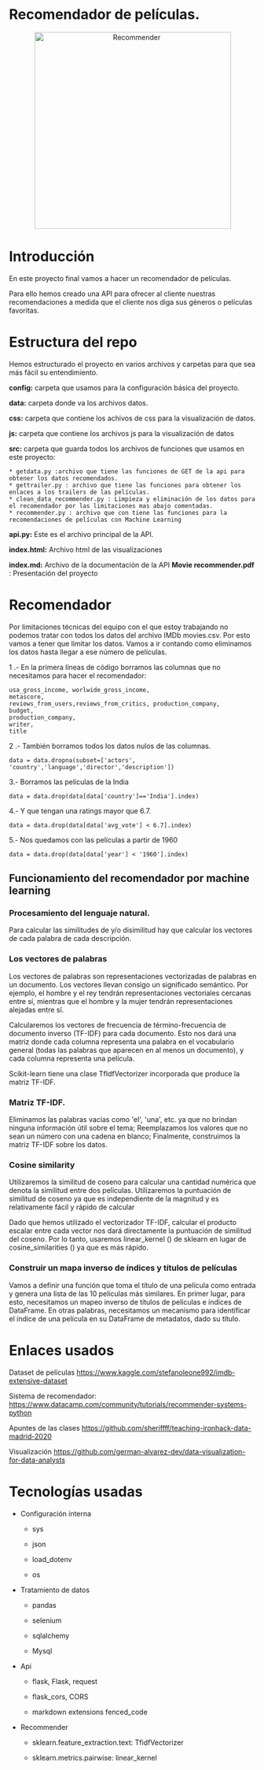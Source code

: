 # **Recomendador de películas.**

<div align="center">
  <a href="default.asp">
    <img src="https://portugalinews.eu/wp-content/uploads/2018/09/film.jpg" alt="Recommender" style="width:400px;height:400px;", aling = "center">
  </a>
</div>

# **Introducción**
  En este proyecto final vamos a hacer un recomendador de películas.

  Para ello hemos creado una API para ofrecer al cliente nuestras recomendaciones a medida que el cliente nos diga sus géneros o películas favoritas. 

# **Estructura del repo**
  Hemos estructurado el proyecto en varios archivos y carpetas para que sea más fácil su entendimiento.

  **config:** carpeta que usamos para la configuración básica del proyecto.

  **data:**  carpeta donde va los archivos datos.
  
  **css:** carpeta que contiene los achivos de css para la visualización de datos.

  **js:** carpeta que contiene los archivos js para la visualización de datos


  **src:** carpeta que guarda todos los archivos de funciones que usamos en este proyecto:
    
    * getdata.py :archivo que tiene las funciones de GET de la api para obtener los datos recomendados.
    * gettrailer.py : archivo que tiene las funciones para obtener los enlaces a los trailers de las películas.
    * clean_data_recommender.py : Limpieza y eliminación de los datos para el recomendador por las limitaciones mas abajo comentadas.
    * recommender.py : archivo que con tiene las funciones para la recomendaciones de películas con Machine Learning



**api.py:** Este es el archivo principal de la API.

**index.html:** Archivo html de las visualizaciones

**index.md:** Archivo de la documentación de la API
**Movie recommender.pdf** : Presentación del proyecto

# **Recomendador**
Por limitaciones técnicas del equipo con el que estoy trabajando no podemos tratar con todos los datos del archivo IMDb movies.csv. Por esto vamos a tener que limitar los datos. 
Vamos a ir contando como eliminamos los datos hasta llegar a ese número de películas. 

1 .- En la primera líneas de código borramos las columnas que no necesitamos para hacer el recomendador:  
~~~
usa_gross_income, worlwide_gross_income,
metascore,
reviews_from_users,reviews_from_critics, production_company,
budget,
production_company,
writer,
title
~~~

2 .- También borramos todos los datos nulos de las columnas. 
~~~
data = data.dropna(subset=['actors', 'country','language','director','description'])
~~~

3.- Borramos las películas de la India 
~~~
data = data.drop(data[data['country']=='India'].index)
~~~

4.- Y  que tengan una ratings mayor que 6.7.
~~~
data = data.drop(data[data['avg_vote'] < 6.7].index)

~~~
5.- Nos quedamos con las películas a partir de 1960
~~~
data = data.drop(data[data['year'] < '1960'].index)
~~~

## **Funcionamiento del recomendador por machine learning**

### Procesamiento del lenguaje natural. 
Para calcular las similitudes de y/o disimilitud hay que calcular los vectores de cada palabra de cada descripción. 
 

### Los vectores de palabras

Los vectores de palabras son representaciones vectorizadas de palabras en un documento. 
Los vectores llevan consigo un significado semántico. Por ejemplo, el hombre y el rey tendrán representaciones vectoriales cercanas entre sí, mientras que el hombre y la mujer tendrán representaciones alejadas entre sí.

Calcularemos los vectores de frecuencia de término-frecuencia de documento inverso (TF-IDF) para cada documento. Esto nos dará una matriz donde cada columna representa una palabra en el vocabulario general (todas las palabras que aparecen en al menos un documento), y cada columna representa una película.

Scikit-learn tiene una clase TfIdfVectorizer incorporada que produce la matriz TF-IDF.

### Matriz TF-IDF.
Eliminamos las palabras vacías como 'el', 'una', etc. ya que no brindan ninguna información útil sobre el tema;
Reemplazamos los valores que no sean un número con una cadena en blanco;
Finalmente, construimos la matriz TF-IDF sobre los datos.

### Cosine similarity 
Utilizaremos la similitud de coseno para calcular una cantidad numérica que denota la similitud entre dos películas.
Utilizaremos la puntuación de similitud de coseno ya que es independiente de la magnitud y es relativamente fácil y rápido de calcular

Dado que hemos utilizado el vectorizador TF-IDF, calcular el producto escalar entre cada vector nos dará directamente la puntuación de similitud del coseno. Por lo tanto, usaremos linear_kernel () de sklearn en lugar de cosine_similarities () ya que es más rápido.

### Construir un mapa inverso de índices y títulos de películas
Vamos a definir una función que toma el título de una película como entrada y genera una lista de las 10 películas más similares. 
En primer lugar, para esto, necesitamos un mapeo inverso de títulos de películas e índices de DataFrame. En otras palabras, necesitamos un mecanismo para identificar el índice de una película en su DataFrame de metadatos, dado su título.


# Enlaces usados
Dataset de películas https://www.kaggle.com/stefanoleone992/imdb-extensive-dataset

Sistema de recomendador: https://www.datacamp.com/community/tutorials/recommender-systems-python

Apuntes de las clases https://github.com/sheriffff/teaching-ironhack-data-madrid-2020

Visualización https://github.com/german-alvarez-dev/data-visualization-for-data-analysts

# Tecnologías usadas

* Configuración interna

    - sys

    - json

    - load_dotenv

    - os

* Tratamiento de datos

    - pandas

    - selenium

    - sqlalchemy

    - Mysql

* Api

    - flask, Flask, request

    - flask_cors, CORS

    - markdown extensions fenced_code

* Recommender

    - sklearn.feature_extraction.text:  TfidfVectorizer

    - sklearn.metrics.pairwise:  linear_kernel

